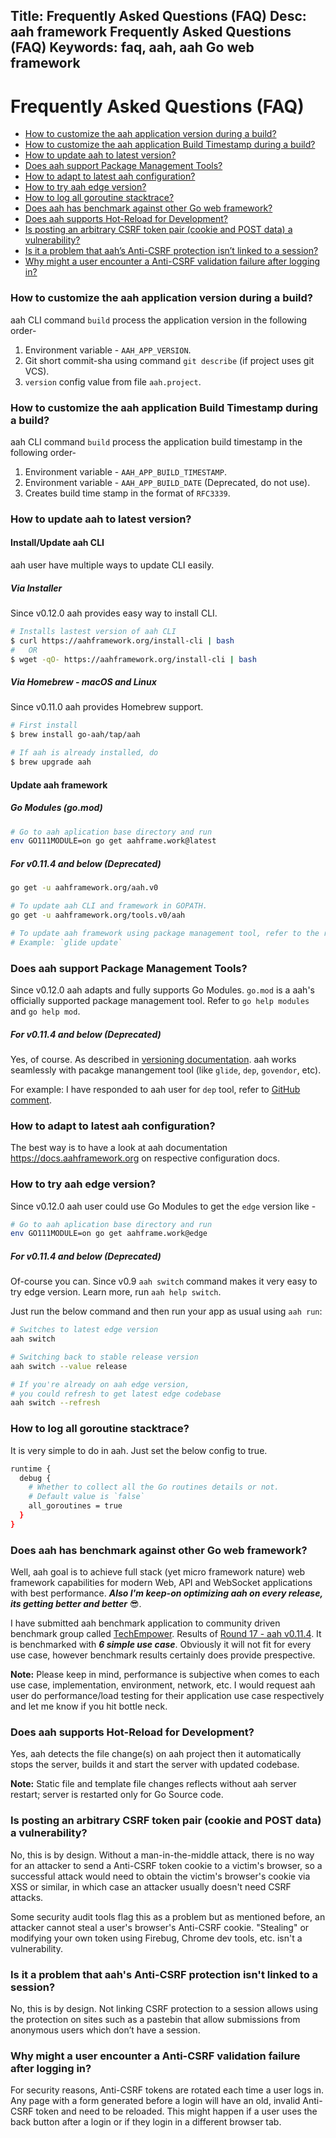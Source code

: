 Title: Frequently Asked Questions (FAQ)
Desc: aah framework Frequently Asked Questions (FAQ)
Keywords: faq, aah, aah Go web framework
---
# Frequently Asked Questions (FAQ)
  
  * [How to customize the aah application version during a build?](#how-to-customize-the-aah-application-version-during-a-build)
  * [How to customize the aah application Build Timestamp during a build?](#how-to-customize-the-aah-application-build-timestamp-during-a-build)
  * [How to update aah to latest version?](#how-to-update-aah-to-latest-version)
  * [Does aah support Package Management Tools?](#does-aah-support-package-management-tools)
  * [How to adapt to latest aah configuration?](#how-to-adapt-to-latest-aah-configuration)
  * [How to try aah edge version?](#how-to-try-aah-edge-version)
  * [How to log all goroutine stacktrace?](#how-to-log-all-goroutine-stacktrace)
  * [Does aah has benchmark against other Go web framework?](#does-aah-has-benchmark-against-other-go-web-framework)
  * [Does aah supports Hot-Reload for Development?](#does-aah-supports-hot-reload-for-development)
  * [Is posting an arbitrary CSRF token pair (cookie and POST data) a vulnerability?](#is-posting-an-arbitrary-csrf-token-pair-cookie-and-post-data-a-vulnerability)
  * [Is it a problem that aah’s Anti-CSRF protection isn’t linked to a session?](#is-it-a-problem-that-aah-s-anti-csrf-protection-isn-t-linked-to-a-session)
  * [Why might a user encounter a Anti-CSRF validation failure after logging in?](#why-might-a-user-encounter-a-anti-csrf-validation-failure-after-logging-in)

### How to customize the aah application version during a build?

aah CLI command `build` process the application version in the following order-

1. Environment variable - `AAH_APP_VERSION`.
2. Git short commit-sha using command `git describe` (if project uses git VCS).
3. `version` config value from file `aah.project`.

### How to customize the aah application Build Timestamp during a build?

aah CLI command `build` process the application build timestamp in the following order-

1. Environment variable - `AAH_APP_BUILD_TIMESTAMP`.
2. Environment variable - `AAH_APP_BUILD_DATE` (Deprecated, do not use).
3. Creates build time stamp in the format of `RFC3339`.

### How to update aah to latest version?

#### Install/Update aah CLI

aah user have multiple ways to update CLI easily.

##### Via Installer

<span class="badge lb-sm">Since v0.12.0</span> aah provides easy way to install CLI.

```bash
# Installs lastest version of aah CLI
$ curl https://aahframework.org/install-cli | bash
#	OR
$ wget -qO- https://aahframework.org/install-cli | bash
```

##### Via Homebrew - macOS and Linux

<span class="badge lb-sm">Since v0.11.0</span> aah provides Homebrew support.

```bash
# First install
$ brew install go-aah/tap/aah

# If aah is already installed, do
$ brew upgrade aah
```

#### Update aah framework

##### Go Modules (go.mod)

```bash
# Go to aah aplication base directory and run
env GO111MODULE=on go get aahframe.work@latest
```

##### For v0.11.4 and below (Deprecated)

```bash
go get -u aahframework.org/aah.v0

# To update aah CLI and framework in GOPATH.
go get -u aahframework.org/tools.v0/aah

# To update aah framework using package management tool, refer to the respective tool documentation. 
# Example: `glide update`
```

### Does aah support Package Management Tools?

<span class="badge lb-sm">Since v0.12.0</span> aah adapts and fully supports Go Modules. `go.mod` is a aah's officially supported package management tool. Refer to `go help modules` and `go help mod`.

##### For v0.11.4 and below (Deprecated)

Yes, of course. As described in [versioning documentation](versioning.html#package-management). aah works seamlessly with pacakge manangement tool (like `glide`, `dep`, `govendor`, etc).

For example: I have responded to aah user for `dep` tool, refer to [GitHub comment]({{aah_issues_url}}/109#issuecomment-327225582).

### How to adapt to latest aah configuration?

The best way is to have a look at aah documentation https://docs.aahframework.org on respective configuration docs.

### How to try aah edge version?

<span class="badge lb-sm">Since v0.12.0</span> aah user could use Go Modules to get the `edge` version like -

```bash
# Go to aah aplication base directory and run
env GO111MODULE=on go get aahframe.work@edge
```

##### For v0.11.4 and below (Deprecated)

Of-course you can. <span class="badge lb-sm">Since v0.9</span> `aah switch` command makes it very easy to try edge version. Learn more, run `aah help switch`.

Just run the below command and then run your app as usual using `aah run`:

```bash
# Switches to latest edge version
aah switch   

# Switching back to stable release version
aah switch --value release

# If you're already on aah edge version, 
# you could refresh to get latest edge codebase
aah switch --refresh
```

### How to log all goroutine stacktrace?

It is very simple to do in aah. Just set the below config to true.

```bash
runtime {
  debug {
    # Whether to collect all the Go routines details or not.
    # Default value is `false`
    all_goroutines = true
  }
}
```

### Does aah has benchmark against other Go web framework?

Well, aah goal is to achieve full stack (yet micro framework nature) web framework capabilities for modern Web, API and WebSocket applications with best performance. ***Also I'm keep-on optimizing aah on every release, its getting better and better*** 😎.

I have submitted aah benchmark application to community driven benchmark group called [TechEmpower](https://www.techempower.com/benchmarks/#section=code&hw=ph). Results of [Round 17 - aah v0.11.4](https://www.techempower.com/benchmarks/#section=data-r17&hw=ph&test=fortune&l=zijocf-1). It is benchmarked with ***6 simple use case***. Obviously it will not fit for every use case, however benchmark results certainly does provide prespective.

<div class="alert alert-info-blue">
<p><strong>Note:</strong> Please keep in mind, performance is subjective when comes to each use case, implementation, environment, network, etc. I would request aah user do performance/load testing for their application use case respectively and let me know if you hit bottle neck.</p>
</div>

### Does aah supports Hot-Reload for Development?

Yes, aah detects the file change(s) on aah project then it automatically stops the server, builds it and start the server with updated codebase.

<div class="alert alert-info-blue">
<p><strong>Note:</strong> Static file and template file changes reflects without aah server restart; server is restarted only for Go Source code.</p>
</div>

### Is posting an arbitrary CSRF token pair (cookie and POST data) a vulnerability?

No, this is by design. Without a man-in-the-middle attack, there is no way for an attacker to send a Anti-CSRF token cookie to a victim's browser, so a successful attack would need to obtain the victim's browser's cookie via XSS or similar, in which case an attacker usually doesn't need CSRF attacks.

Some security audit tools flag this as a problem but as mentioned before, an attacker cannot steal a user's browser's Anti-CSRF cookie. "Stealing" or modifying your own token using Firebug, Chrome dev tools, etc. isn't a vulnerability.

### Is it a problem that aah's Anti-CSRF protection isn't linked to a session?

No, this is by design. Not linking CSRF protection to a session allows using the protection on sites such as a pastebin that allow submissions from anonymous users which don’t have a session.

### Why might a user encounter a Anti-CSRF validation failure after logging in?

For security reasons, Anti-CSRF tokens are rotated each time a user logs in. Any page with a form generated before a login will have an old, invalid Anti-CSRF token and need to be reloaded. This might happen if a user uses the back button after a login or if they login in a different browser tab.
